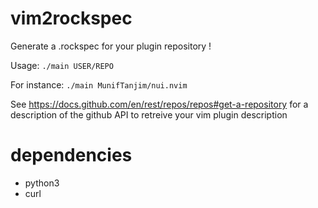 # vim2rockspec
Generate a .rockspec for your plugin repository !

Usage:
`./main USER/REPO`

For instance:
`./main MunifTanjim/nui.nvim`

See https://docs.github.com/en/rest/repos/repos#get-a-repository for a
description of the github API to retreive your vim plugin description

# dependencies

- python3
- curl
